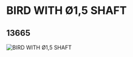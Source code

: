 # BIRD WITH Ø1,5 SHAFT
## 13665
![BIRD WITH Ø1,5 SHAFT](https://lc-www-live-s.legocdn.com/media/bricks/5/2/6096129.jpg)